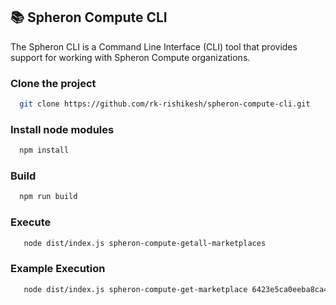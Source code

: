 ## 📚 Spheron Compute CLI

The Spheron CLI is a Command Line Interface (CLI) tool that provides support for working with Spheron Compute organizations.

### Clone the project
```bash
  git clone https://github.com/rk-rishikesh/spheron-compute-cli.git
```

### Install node modules
```bash
  npm install
```

### Build
```bash
  npm run build
```

### Execute
```bash
   node dist/index.js spheron-compute-getall-marketplaces 
```

### Example Execution
```bash
   node dist/index.js spheron-compute-get-marketplace 6423e5ca0eeba8ca49e4c8c1
```
